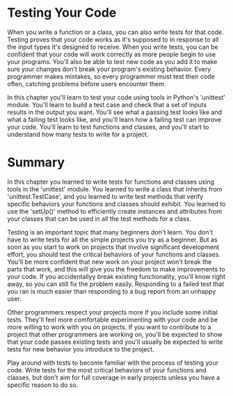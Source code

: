# Testing Your Code

When you write a function or a class, you can also write tests for that code. Testing proves that your code works as it's supposed to in response to all the input types it's designed to receive. When you write tests, you can be confident that your code will work correctly as more people begin to use your programs. You'll also be able to test new code as you add it to make sure your changes don't break your program's existing behavior. Every programmer makes mistakes, so every programmer must test their code often, catching problems before users encounter them.

In this chapter you'll learn to test your code using tools in Python's 'unittest' module. You'll learn to build a test case and check that a set of inputs results in the output you want. You'll see what a passing test looks like and what a failing test looks like, and you'll learn how a failing test can improve your code. You'll learn to test functions and classes, and you'll start to understand how many tests to write for a project.

# Summary

In this chapter you learned to write tests for functions and classes using tools in the 'unittest' module. You learned to write a class that inherits from 'unittest.TestCase', and you learned to write test methods that verify specific behaviors your functions and classes should exhibit. You learned to use the 'setUp()' method to efficiently create instances and attributes from your classes that can be used in all the test methods for a class.

Testing is an important topic that many beginners don't learn. You don't have to write tests for all the simple projects you try as a beginner. But as soon as you start to work on projects that involve significant development effort, you should test the critical behaviors of your functions and classes. You'll be more confident that new work on your project won't break the parts that work, and this will give you the freedom to make improvements to your code. If you accidentallyy break existing functionality, you'll know right away, so you can still fix the problem easily. Responding to a failed test that you ran is much easier than responding to a bug report from an unhappy user.

Other programmers respect your projects more if you include some initial tests. They'll feel more comfortable experimenting with your code and be more willing to work with you on projects. If you want to contribute to a project that other programmers are working on, you'll be expected to show that your code passes existing tests and you'll usually be expected to write tests for new behavior you introduce to the project.

Play around with tests to become familiar with the process of testing your code. Write tests for the most critical behaviors of your functions and classes, but don't aim for full coverage in early projects unless you have a specific reason to do so.